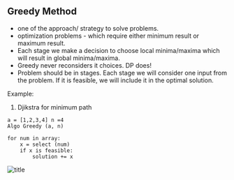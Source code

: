## Greedy Method

- one of the approach/ strategy to solve problems.
- optimization problems - which require either minimum result or maximum result.
- Each stage we make a decision to choose local minima/maxima which will result in global minima/maxima.
- Greedy never reconsiders it choices. DP does! 
- Problem should be in stages. Each stage we will consider one input from the problem. If it is feasible, we will include it in the optimal solution.

Example: 

1. Djikstra for minimum path

```
a = [1,2,3,4] n =4
Algo Greedy (a, n)

for num in array:
    x = select (num)
    if x is feasible:
        solution += x

```

![title](Images/Greedy.png)
